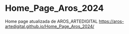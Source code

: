 # Home_Page_Aros_2024
 Home page atualizada de AROS_ARTEDIGITAL
 https://aros-artedigital.github.io/Home_Page_Aros_2024/
